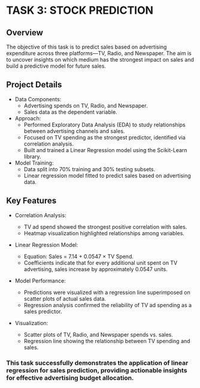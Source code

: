 # TASK 3: STOCK PREDICTION
## Overview
The objective of this task is to predict sales based on advertising expenditure across three platforms—TV, Radio, and Newspaper. The aim is to uncover insights on which medium has the strongest impact on sales and build a predictive model for future sales.

## Project Details
* Data Components:
  - Advertising spends on TV, Radio, and Newspaper.
  - Sales data as the dependent variable.
* Approach:
  - Performed Exploratory Data Analysis (EDA) to study relationships between advertising channels and sales.
  - Focused on TV spending as the strongest predictor, identified via correlation analysis.
  - Built and trained a Linear Regression model using the Scikit-Learn library.
* Model Training:
  - Data split into 70% training and 30% testing subsets.
  - Linear regression model fitted to predict sales based on advertising data.
    
## Key Features
* Correlation Analysis:
  - TV ad spend showed the strongest positive correlation with sales.
  - Heatmap visualization highlighted relationships among variables.

* Linear Regression Model:
  - Equation: Sales = 7.14 + 0.0547 × TV Spend.
  - Coefficients indicate that for every additional unit spent on TV advertising, sales increase by approximately 0.0547 units.

* Model Performance:
  - Predictions were visualized with a regression line superimposed on scatter plots of actual sales data.
  - Regression analysis confirmed the reliability of TV ad spending as a sales predictor.

* Visualization:
  - Scatter plots of TV, Radio, and Newspaper spends vs. sales.
  - Regression line showing the relationship between TV spending and sales.

### This task successfully demonstrates the application of linear regression for sales prediction, providing actionable insights for effective advertising budget allocation.

  
